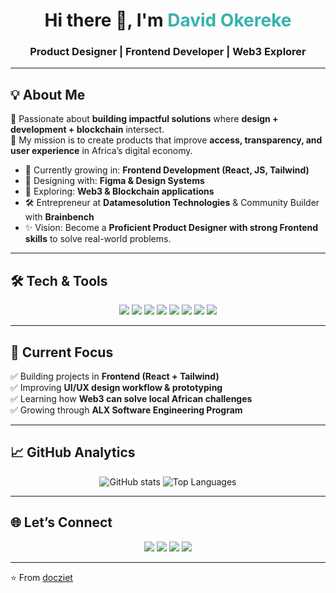 <!-- Banner (Optional: Add your own banner image here) -->
<h1 align="center">Hi there 👋, I'm <span style="color:#38B2AC;">David Okereke</span></h1>
<h3 align="center">Product Designer | Frontend Developer | Web3 Explorer</h3>

---

## 💡 About Me
🚀 Passionate about **building impactful solutions** where **design + development + blockchain** intersect.  
🎯 My mission is to create products that improve **access, transparency, and user experience** in Africa’s digital economy.  

- 🌱 Currently growing in: **Frontend Development (React, JS, Tailwind)**  
- 🎨 Designing with: **Figma & Design Systems**  
- 🔗 Exploring: **Web3 & Blockchain applications**  
- 🛠️ Entrepreneur at **Datamesolution Technologies** & Community Builder with **Brainbench**  
- ✨ Vision: Become a **Proficient Product Designer with strong Frontend skills** to solve real-world problems.  

---

## 🛠️ Tech & Tools
<p align="center">
  <img src="https://img.shields.io/badge/HTML5-E34F26?style=flat&logo=html5&logoColor=white" />
  <img src="https://img.shields.io/badge/CSS3-1572B6?style=flat&logo=css3&logoColor=white" />
  <img src="https://img.shields.io/badge/JavaScript-F7DF1E?style=flat&logo=javascript&logoColor=black" />
  <img src="https://img.shields.io/badge/React-20232A?style=flat&logo=react&logoColor=61DAFB" />
  <img src="https://img.shields.io/badge/TailwindCSS-38B2AC?style=flat&logo=tailwind-css&logoColor=white" />
  <img src="https://img.shields.io/badge/Figma-F24E1E?style=flat&logo=figma&logoColor=white" />
  <img src="https://img.shields.io/badge/Git-F05032?style=flat&logo=git&logoColor=white" />
  <img src="https://img.shields.io/badge/GitHub-181717?style=flat&logo=github&logoColor=white" />
</p>

---

## 📌 Current Focus
✅ Building projects in **Frontend (React + Tailwind)**  
✅ Improving **UI/UX design workflow & prototyping**  
✅ Learning how **Web3 can solve local African challenges**  
✅ Growing through **ALX Software Engineering Program**  

---

## 📈 GitHub Analytics
<p align="center">
  <img src="https://github-readme-stats.vercel.app/api?username=docziet&show_icons=true&theme=tokyonight" alt="GitHub stats" />
  <img src="https://github-readme-stats.vercel.app/api/top-langs/?username=docziet&layout=compact&theme=tokyonight" alt="Top Languages" />
</p>

---

## 🌐 Let’s Connect
<p align="center">
  <a href="https://www.linkedin.com/in/davidokereke"><img src="https://img.shields.io/badge/LinkedIn-0A66C2?style=flat&logo=linkedin&logoColor=white"/></a>
  <a href="https://twitter.com/okerekedavicC"><img src="https://img.shields.io/badge/Twitter-1DA1F2?style=flat&logo=twitter&logoColor=white"/></a>
  <a href="mailto:docziet@gmail.com"><img src="https://img.shields.io/badge/Gmail-D14836?style=flat&logo=gmail&logoColor=white"/></a>
  <a href="https://docziet.github.io/Personalsite/"><img src="https://img.shields.io/badge/Portfolio-24292e?style=flat&logo=githubpages&logoColor=white"/></a>
</p>

---

⭐️ From [docziet](https://github.com/docziet)  
